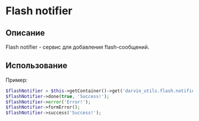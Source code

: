Flash notifier
==============

## Описание

Flash notifier - сервис для добавления flash-сообщений.

## Использование

Пример:

```php
$flashNotifier = $this->getContainer()->get('darvin_utils.flash.notifier');
$flashNotifier->done(true, 'Success!');
$flashNotifier->error('Error!');
$flashNotifier->formError();
$flashNotifier->success('Success!');
```
